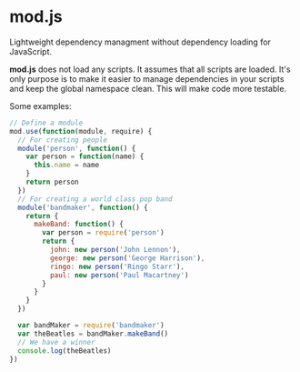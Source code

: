mod.js
===

Lightweight dependency managment without dependency loading for JavaScript.

**mod.js** does not load any scripts. It assumes
that all scripts are loaded. It's only purpose is
to make it easier to manage dependencies in your
scripts and keep the global namespace clean. This
will make code more testable.

Some examples:
```javascript
// Define a module
mod.use(function(module, require) {
  // For creating people
  module('person', function() {
    var person = function(name) {
      this.name = name
    }
    return person
  })
  // For creating a world class pop band
  module('bandmaker', function() {
    return {
      makeBand: function() {
        var person = require('person')
        return {
          john: new person('John Lennon'),
          george: new person('George Harrison'),
          ringo: new person('Ringo Starr'),
          paul: new person('Paul Macartney')
        }
      }
    }
  })

  var bandMaker = require('bandmaker')
  var theBeatles = bandMaker.makeBand()
  // We have a winner
  console.log(theBeatles)
})
```